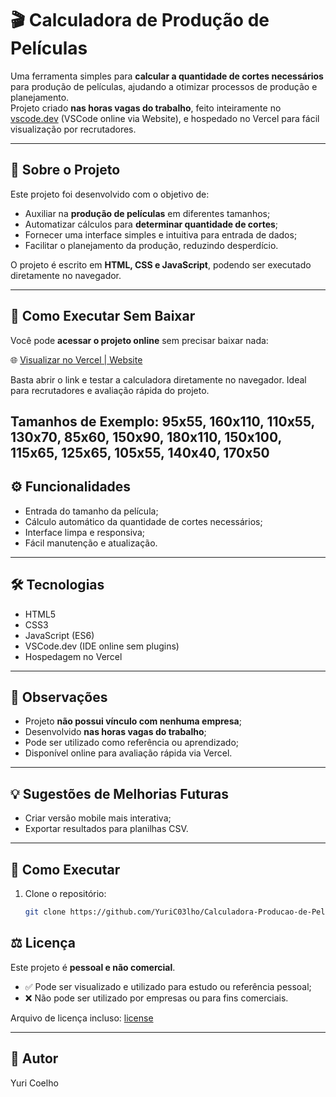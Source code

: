 # 🎬 Calculadora de Produção de Películas 

Uma ferramenta simples para **calcular a quantidade de cortes necessários** para produção de películas, ajudando a otimizar processos de produção e planejamento.  
Projeto criado **nas horas vagas do trabalho**, feito inteiramente no [vscode.dev](https://vscode.dev/) (VSCode online via Website), e hospedado no Vercel para fácil visualização por recrutadores.

---

## 📝 Sobre o Projeto

Este projeto foi desenvolvido com o objetivo de:  
- Auxiliar na **produção de películas** em diferentes tamanhos;  
- Automatizar cálculos para **determinar quantidade de cortes**;  
- Fornecer uma interface simples e intuitiva para entrada de dados;  
- Facilitar o planejamento da produção, reduzindo desperdício.  

O projeto é escrito em **HTML, CSS e JavaScript**, podendo ser executado diretamente no navegador.

---

## 🚀 Como Executar Sem Baixar

Você pode **acessar o projeto online** sem precisar baixar nada:  

🌐 [Visualizar no Vercel | Website](https://calculadora-producao-de-peliculas-a1mk60mgy.vercel.app)

Basta abrir o link e testar a calculadora diretamente no navegador. Ideal para recrutadores e avaliação rápida do projeto.

Tamanhos de Exemplo: 95x55, 160x110, 110x55, 130x70, 85x60, 
                     150x90, 180x110, 150x100, 115x65, 125x65, 
                     105x55, 140x40, 170x50
---

## ⚙️ Funcionalidades

- Entrada do tamanho da película;  
- Cálculo automático da quantidade de cortes necessários;  
- Interface limpa e responsiva;  
- Fácil manutenção e atualização.

---

## 🛠 Tecnologias

- HTML5  
- CSS3  
- JavaScript (ES6)  
- VSCode.dev (IDE online sem plugins)  
- Hospedagem no Vercel

---

## 📌 Observações

- Projeto **não possui vínculo com nenhuma empresa**;  
- Desenvolvido **nas horas vagas do trabalho**;  
- Pode ser utilizado como referência ou aprendizado;  
- Disponível online para avaliação rápida via Vercel.

---

## 💡 Sugestões de Melhorias Futuras
 
- Criar versão mobile mais interativa;  
- Exportar resultados para planilhas CSV.

---

## 🚀 Como Executar

1. Clone o repositório:
   ```bash
   git clone https://github.com/YuriC03lho/Calculadora-Producao-de-Peliculas.git

## ⚖️ Licença

Este projeto é **pessoal e não comercial**.  
- ✅ Pode ser visualizado e utilizado para estudo ou referência pessoal;  
- ❌ Não pode ser utilizado por empresas ou para fins comerciais.  

Arquivo de licença incluso: [license](license)

---

## 👤 Autor

Yuri Coelho
